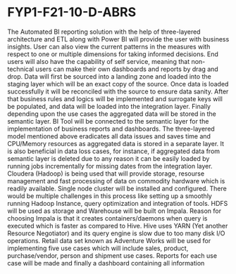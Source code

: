 # FYP1-F21-10-D-ABRS
The Automated BI reporting solution with the help of three-layered architecture and ETL along with Power BI will provide the user with business insights. User can also view the current patterns in the measures with respect to one or multiple dimensions for taking informed decisions. End users will also have the capability of self service, meaning that non-technical users can make their own dashboards and reports by drag and drop.
Data will first be sourced into a landing zone and loaded into the staging layer which will be an exact copy of the source. Once data is loaded successfully it will be reconciled with the source to ensure data sanity. After that business rules and logics will be implemented and surrogate keys will be populated, and data will be loaded into the integration layer. Finally depending upon the use cases the aggregated data will be stored in the semantic layer. BI Tool will be connected to the semantic layer for the implementation of business reports and dashboards.
The three-layered model mentioned above eradicates all data issues and saves time and CPU/Memory resources as aggregated data is stored in a separate layer. It is also beneficial in data loss cases, for instance, if aggregated data from semantic layer is deleted due to any reason it can be easily loaded by running jobs incrementally for missing dates from the integration layer.
Cloudera (Hadoop) is being used that will provide storage, resourse management and fast processing of data on commodity hardware which is readily available. Single node cluster will be installed and configured. There would be multiple challenges in this process like setting up a smoothly running Hadoop Instance, query optimization and integration of tools. HDFS will be used as storage and Warehouse will be built on Impala. Reason for choosing Impala is that it creates containers/daemons when query is executed which is faster as compared to Hive. Hive uses YARN (Yet another Resource Negotiator) and its query engine is slow due to too many disk I/O operations.
Retail data set known as Adventure Works will be used for implementing five use cases which will include sales, product, purchase/vendor, person and shipment use cases. Reports for each use case will be made and finally a dashboard containing all information
